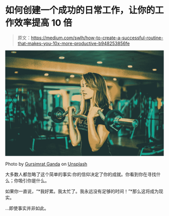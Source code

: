 # 如何创建一个成功的日常工作，让你的工作效率提高 10 倍

> 原文：<https://medium.com/swlh/how-to-create-a-successful-routine-that-makes-you-10x-more-productive-b948253856fe>

![](img/b6526dfa84bc7a70ef0ca410c226ef8a.png)

Photo by [Gursimrat Ganda](https://unsplash.com/@gurysimrat?utm_source=medium&utm_medium=referral) on [Unsplash](https://unsplash.com?utm_source=medium&utm_medium=referral)

大多数人都忽略了这个简单的事实:你的信仰决定了你的成就。你看到你在寻找什么；你吸引你是什么。

如果你一直说，“*我好累。我太忙了。我永远没有足够的时间！”*那么这将成为现实。

…即使事实并非如此。
